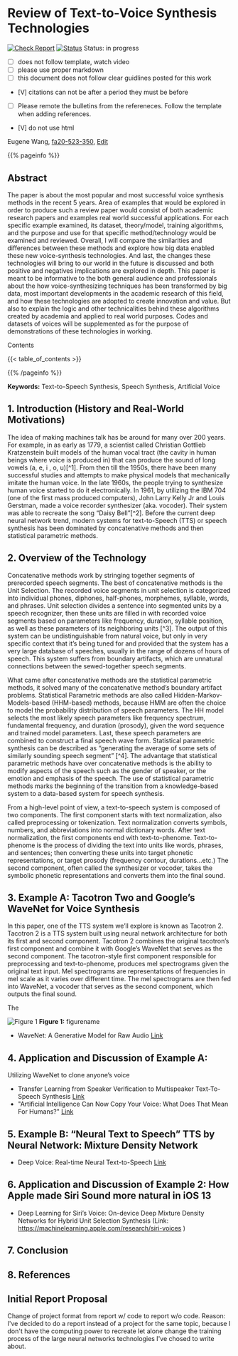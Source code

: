 # Review of Text-to-Voice Synthesis Technologies

[![Check Report](https://github.com/cybertraining-dsc/fa20-523-350/workflows/Check%20Report/badge.svg)](https://github.com/cybertraining-dsc/fa20-523-350/actions)
[![Status](https://github.com/cybertraining-dsc/fa20-523-350/workflows/Status/badge.svg)](https://github.com/cybertraining-dsc/fa20-523-350/actions)
Status: in progress

- [ ] does not follow template, watch video
- [ ] please use proper markdown 
- [ ] this document does not follow clear guidlines posted for this work
- [V] citations can not be after a period they must be before
- [ ] Please remote the bulletins from the refereneces. Follow the template when adding references.
- [V] do not use html

Eugene Wang, [fa20-523-350](https://github.com/cybertraining-dsc/fa20-523-350/), [Edit](https://github.com/cybertraining-dsc/fa20-523-350/blob/master/project/project.md)


{{% pageinfo %}}

## Abstract

<p>The paper is about the most popular and most successful voice synthesis methods in the recent 5 years. Area of examples that would be explored in order to produce such a review paper would consist of both academic research papers and examples real world successful applications. For each specific example examined, its dataset, theory/model, training algorithms, and the purpose and use for that specific method/technology would be examined and reviewed. Overall, I will compare the similarities and differences between these methods and explore how big data enabled these new voice-synthesis technologies. And last, the changes these technologies will bring to our world in the future is discussed and both positive and negatives implications are explored in depth. This paper is meant to be informative to the both general audience and professionals about the how voice-synthesizing techniques has been transformed by big data, most important developments in the academic research of this field, and how these technologies are adopted to create innovation and value. But also to explain the logic and other technicalities behind these algorithms created by academia and applied to real world purposes. Codes and datasets of voices will be supplemented as for the purpose of demonstrations of these technologies in working. </p>

Contents

{{< table_of_contents >}}

{{% /pageinfo %}}

**Keywords:** Text-to-Speech Synthesis, Speech Synthesis, Artificial Voice

## 1. Introduction (History and Real-World Motivations)

<p>The idea of making machines talk has be around for many over 200 years. For example, in as early as 1779, a scientist called Christian Gottlieb Kratzenstein built models of the human vocal tract (the cavity in human beings where voice is produced in) that can produce the sound of long vowels (a, e, i , o, u)[^1]. From then till the 1950s, there have been many successful studies and attempts to make physical models that mechanically imitate the human voice. In the late 1960s, the people trying to synthesize human voice started to do it electronically. In 1961, by utilizing the IBM 704 (one of the first mass produced computers), John Larry Kelly Jr and Louis Gerstman, made a voice recorder synthesizer (aka. vocoder). Their system was able to recreate the song “Daisy Bell”[^2]. Before the current deep neural network trend, modern systems for text-to-Speech (TTS) or speech synthesis has been dominated by concatenative methods and then statistical parametric methods. </p>

## 2. Overview of the Technology

<p>Concatenative methods work by stringing together segments of prerecorded speech segments. The best of concatenative methods is the Unit Selection. The recorded voice segments in unit selection is categorized into individual phones, diphones, half-phones, morphemes, syllable, words, and phrases. Unit selection divides a sentence into segmented units by a speech recognizer, then these units are filled in with recorded voice segments based on parameters like frequency, duration, syllable position, as well as these parameters of its neighboring units [^3]. The output of this system can be undistinguishable from natural voice, but only in very specific context that it’s being tuned for and provided that the system has a very large database of speeches, usually in the range of dozens of hours of speech. This system suffers from boundary artifacts, which are unnatural connections between the sewed-together speech segments. </p>
<p>What came after concatenative methods are the statistical parametric methods, it solved many of the concatenative method’s boundary artifact problems. Statistical Parametric methods are also called Hidden-Markov-Models-based (HHM-based) methods, because HMM are often the choice to model the probability distribution of speech parameters. The HH model selects the most likely speech parameters like frequency spectrum, fundamental frequency, and duration (prosody), given the word sequence and trained model parameters. Last, these speech parameters are combined to construct a final speech wave form. Statistical parametric synthesis can be described as “generating the average of some sets of similarly sounding speech segment” [^4]. The advantage that statistical parametric methods have over concatenative methods is the ability to modify aspects of the speech such as the gender of speaker, or the emotion and emphasis of the speech. The use of statistical parametric methods marks the beginning of the transition from a knowledge-based system to a data-based system for speech synthesis.  </p>
<p>From a high-level point of view, a text-to-speech system is composed of two components. The first component starts with text normalization, also called preprocessing or tokenization. Text normalization converts symbols, numbers, and abbreviations into normal dictionary words. After text normalization, the first components end with text-to-phenome. Text-to-phenome is the process of dividing the text into units like words, phrases, and sentences; then converting these units into target phonetic representations, or target prosody (frequency contour, durations…etc.) <pic example of prosody> The second component, often called the synthesizer or vocoder, takes the symbolic phonetic representations and converts them into the final sound. </p>
  
## 3. Example A: Tacotron Two and Google’s WaveNet for Voice Synthesis

<p>In this paper, one of the TTS system we’ll explore is known as Tacotron 2. Tacotron 2 is a TTS system built using neural network architecture for both its first and second component. Tacotron 2 combines the original tacotron’s first component and combine it with Google’s WaveNet that serves as the second component. The tacotron-style first component responsible for preprocessing and text-to-phenome, produces mel spectrograms given the original text input. Mel spectrograms are representations of frequencies in mel scale as it varies over different time. The mel spectrograms are then fed into WaveNet, a vocoder that serves as the second component, which outputs the final sound. </p>
<p>The </p>

![Figure 1](https://raw.githubusercontent.com/cybertraining-dsc/fa20-523-305/main/project/images/filename.png)
**Figure 1:** figurename

* WaveNet: A Generative Model for Raw Audio [Link](https://arxiv.org/abs/1609.03499 )

## 4. Application and Discussion of Example A: 
Utilizing WaveNet to clone anyone’s voice
* Transfer Learning from Speaker Verification to Multispeaker Text-To-Speech Synthesis [Link](https://arxiv.org/abs/1806.04558) 
* "Artificial Intelligence Can Now Copy Your Voice: What Does That Mean For Humans?" [Link](https://www.forbes.com/sites/bernardmarr/2019/05/06/artificial-intelligence-can-now-copy-your-voice-what-does-that-mean-for-humans/#6cbb296e72a2)


## 5. Example B: “Neural Text to Speech” TTS by Neural Network: Mixture Density Network
* Deep Voice: Real-time Neural Text-to-Speech [Link](https://arxiv.org/abs/1702.07825)


## 6. Application and Discussion of Example 2: How Apple made Siri Sound more natural in iOS 13
* Deep Learning for Siri’s Voice: On-device Deep Mixture Density Networks for Hybrid Unit Selection Synthesis (Link: https://machinelearning.apple.com/research/siri-voices )


## 7. Conclusion


## 8. References

[^1]: J. Ohala, “Christian Gottlieb Kratzenstein: Pioneer in Speech Synthesis”, ICPhS. (2011) [Link](https://www.internationalphoneticassociation.org/icphs-proceedings/ICPhS2011/OnlineProceedings/SpecialSession/Session7/Ohala/Ohala.pdf)
[^2]: J. Mullennix and S. Stern, "Synthesized Speech Technologies: Tools for Aiding Impairment", University of Pittsburh at Johnsonstown (2010) [Link](https://books.google.com/books?id=ZISTvI4vVPsC&pg=PA11&lpg=PA11&dq=bell+labs+Carol+Lockbaum&hl=en#v=onepage&q=bell%20labs%20Carol%20Lockbaum&f=false)
[^3]: A. Hunt and A. W. Black, "Unit Selection in a Concatenative Speech Synthesis System Using a Large Speech Database", ATR Interpreting Telecommunications Research Labs. (1996) [Link](https://www.ee.columbia.edu/~dpwe/e6820/papers/HuntB96-speechsynth.pdf)
[^4]: A. W. Black, H. Zen and K. Tokuda, "Statistical Parametric Speech Synthesis", Language Technologies Institute, Carnegie Mellon University (2009) [Link](https://doi.org/10.1016/j.specom.2009.04.004)

## Initial Report Proposal

<p>Change of project format from report w/ code to report w/o code. Reason: I've decided to do a report instead of a project for the same topic, because I don't have the computing power to recreate let alone change the training process of the large neural networks technologies I've chosed to write about.</p>





